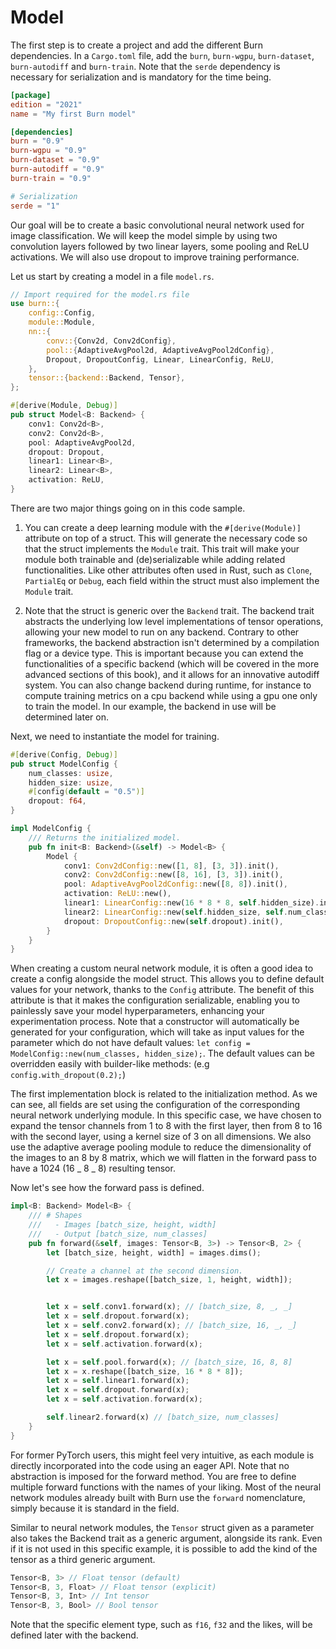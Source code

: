 # Model

The first step is to create a project and add the different Burn dependencies. In a `Cargo.toml`
file, add the `burn`, `burn-wgpu`, `burn-dataset`, `burn-autodiff` and `burn-train`. Note that the
`serde` dependency is necessary for serialization and is mandatory for the time being.

```toml
[package]
edition = "2021"
name = "My first Burn model"

[dependencies]
burn = "0.9"
burn-wgpu = "0.9"
burn-dataset = "0.9"
burn-autodiff = "0.9"
burn-train = "0.9"

# Serialization
serde = "1"
```

Our goal will be to create a basic convolutional neural network used for image classification. We
will keep the model simple by using two convolution layers followed by two linear layers, some
pooling and ReLU activations. We will also use dropout to improve training performance.

Let us start by creating a model in a file `model.rs`.

```rust , ignore
// Import required for the model.rs file
use burn::{
    config::Config,
    module::Module,
    nn::{
        conv::{Conv2d, Conv2dConfig},
        pool::{AdaptiveAvgPool2d, AdaptiveAvgPool2dConfig},
        Dropout, DropoutConfig, Linear, LinearConfig, ReLU,
    },
    tensor::{backend::Backend, Tensor},
};

#[derive(Module, Debug)]
pub struct Model<B: Backend> {
    conv1: Conv2d<B>,
    conv2: Conv2d<B>,
    pool: AdaptiveAvgPool2d,
    dropout: Dropout,
    linear1: Linear<B>,
    linear2: Linear<B>,
    activation: ReLU,
}
```

There are two major things going on in this code sample.

1. You can create a deep learning module with the `#[derive(Module)]` attribute on top of a struct.
   This will generate the necessary code so that the struct implements the `Module` trait. This
   trait will make your module both trainable and (de)serializable while adding related
   functionalities. Like other attributes often used in Rust, such as `Clone`, `PartialEq` or
   `Debug`, each field within the struct must also implement the `Module` trait.

2. Note that the struct is generic over the `Backend` trait. The backend trait abstracts the
   underlying low level implementations of tensor operations, allowing your new model to run on any
   backend. Contrary to other frameworks, the backend abstraction isn't determined by a compilation
   flag or a device type. This is important because you can extend the functionalities of a specific
   backend (which will be covered in the more advanced sections of this book), and it allows for an
   innovative autodiff system. You can also change backend during runtime, for instance to compute
   training metrics on a cpu backend while using a gpu one only to train the model. In our example,
   the backend in use will be determined later on.

Next, we need to instantiate the model for training.

```rust , ignore
#[derive(Config, Debug)]
pub struct ModelConfig {
    num_classes: usize,
    hidden_size: usize,
    #[config(default = "0.5")]
    dropout: f64,
}

impl ModelConfig {
    /// Returns the initialized model.
    pub fn init<B: Backend>(&self) -> Model<B> {
        Model {
            conv1: Conv2dConfig::new([1, 8], [3, 3]).init(),
            conv2: Conv2dConfig::new([8, 16], [3, 3]).init(),
            pool: AdaptiveAvgPool2dConfig::new([8, 8]).init(),
            activation: ReLU::new(),
            linear1: LinearConfig::new(16 * 8 * 8, self.hidden_size).init(),
            linear2: LinearConfig::new(self.hidden_size, self.num_classes).init(),
            dropout: DropoutConfig::new(self.dropout).init(),
        }
    }
}
```

When creating a custom neural network module, it is often a good idea to create a config alongside
the model struct. This allows you to define default values for your network, thanks to the `Config`
attribute. The benefit of this attribute is that it makes the configuration serializable, enabling
you to painlessly save your model hyperparameters, enhancing your experimentation process. Note that
a constructor will automatically be generated for your configuration, which will take as input
values for the parameter which do not have default values:
`let config = ModelConfig::new(num_classes, hidden_size);`. The default values can be overridden
easily with builder-like methods: (e.g `config.with_dropout(0.2);`)

The first implementation block is related to the initialization method. As we can see, all fields
are set using the configuration of the corresponding neural network underlying module. In this
specific case, we have chosen to expand the tensor channels from 1 to 8 with the first layer, then
from 8 to 16 with the second layer, using a kernel size of 3 on all dimensions. We also use the
adaptive average pooling module to reduce the dimensionality of the images to an 8 by 8 matrix,
which we will flatten in the forward pass to have a 1024 (16 _ 8 _ 8) resulting tensor.

Now let's see how the forward pass is defined.

```rust , ignore
impl<B: Backend> Model<B> {
    /// # Shapes
    ///   - Images [batch_size, height, width]
    ///   - Output [batch_size, num_classes]
    pub fn forward(&self, images: Tensor<B, 3>) -> Tensor<B, 2> {
        let [batch_size, height, width] = images.dims();

        // Create a channel at the second dimension.
        let x = images.reshape([batch_size, 1, height, width]);


        let x = self.conv1.forward(x); // [batch_size, 8, _, _]
        let x = self.dropout.forward(x);
        let x = self.conv2.forward(x); // [batch_size, 16, _, _]
        let x = self.dropout.forward(x);
        let x = self.activation.forward(x);

        let x = self.pool.forward(x); // [batch_size, 16, 8, 8]
        let x = x.reshape([batch_size, 16 * 8 * 8]);
        let x = self.linear1.forward(x);
        let x = self.dropout.forward(x);
        let x = self.activation.forward(x);

        self.linear2.forward(x) // [batch_size, num_classes]
    }
}
```

For former PyTorch users, this might feel very intuitive, as each module is directly incorporated
into the code using an eager API. Note that no abstraction is imposed for the forward method. You
are free to define multiple forward functions with the names of your liking. Most of the neural
network modules already built with Burn use the `forward` nomenclature, simply because it is
standard in the field.

Similar to neural network modules, the `Tensor` struct given as a parameter also takes the Backend
trait as a generic argument, alongside its rank. Even if it is not used in this specific example, it
is possible to add the kind of the tensor as a third generic argument.

```rust , ignore
Tensor<B, 3> // Float tensor (default)
Tensor<B, 3, Float> // Float tensor (explicit)
Tensor<B, 3, Int> // Int tensor
Tensor<B, 3, Bool> // Bool tensor
```

Note that the specific element type, such as `f16`, `f32` and the likes, will be defined later with
the backend.
